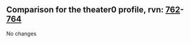 ## Comparison for the theater0 profile, rvn: [762](https://github.com/PRO100KatYT/FortniteProfileRevisions/tree/main/profiles/theater0/762%20theater0.json)-[764](https://github.com/PRO100KatYT/FortniteProfileRevisions/tree/main/profiles/theater0/764%20theater0.json)

No changes
